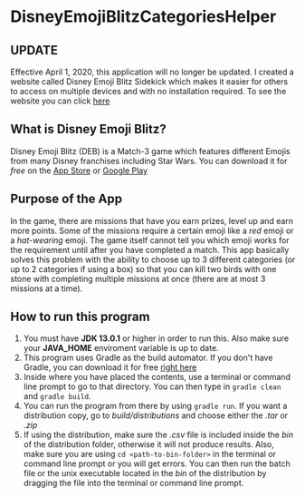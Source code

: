 # DisneyEmojiBlitzCategoriesHelper

## UPDATE
Effective April 1, 2020, this application will no longer be updated. I created a website called Disney Emoji Blitz Sidekick which makes it easier for others to access on multiple devices and with no installation required. To see the website you can click [here](http://debsidekick.com/)





## What is Disney Emoji Blitz?
Disney Emoji Blitz (DEB) is a Match-3 game which features different Emojis from many Disney franchises including Star Wars. You can download it for *free* on the [App Store](https://apps.apple.com/app/id1017551780) or [Google Play](https://play.google.com/store/apps/details?id=com.disney.emojimatch_goo&referrer=utm_source%3Dko_8c695e46b223008ad%26utm_medium%3D1%26utm_campaign%3Dkoemoji-blitz-google55a93de56c122358f70aa4b8c1%26utm_term%3D%26utm_content%3D%26)

## Purpose of the App
In the game, there are missions that have you earn prizes, level up and earn more points. Some of the missions require a certain emoji like a *red* emoji or a *hat-wearing* emoji. The game itself cannot tell you which emoji works for the requirement until after you have completed a match. This app basically solves this problem with the ability to choose up to 3 different categories (or up to 2 categories if using a box) so that you can kill two birds with one stone with completing multiple missions at once (there are at most 3 missions at a time).

## How to run this program
1. You must have **JDK 13.0.1** or higher in order to run this. Also make sure your **JAVA_HOME** enviroment variable is up to date.
2. This program uses Gradle as the build automator. If you don't have Gradle, you can download it for free [right here](https://gradle.org/)
3. Inside where you have placed the contents, use a terminal or command line prompt to go to that directory. You can then type in `gradle clean` and `gradle build`.
4. You can run the program from there by using `gradle run`. If you want a distribution copy, go to *build/distributions* and choose either the *.tar* or *.zip*
5. If using the distribution, make sure the *.csv* file is included inside the *bin* of the distribution folder, otherwise it will not produce results. Also, make sure you are using `cd <path-to-bin-folder>` in the terminal or command line prompt or you will get errors. You can then run the batch file or the unix executable located in the *bin* of the distribution by dragging the file into the terminal or command line prompt.


